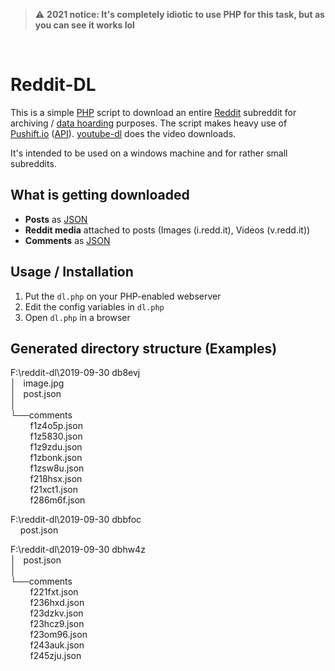 > :warning: **2021 notice: It's completely idiotic to use PHP for this task, but as you can see it works lol**
<br/>

# Reddit-DL

This is a simple [PHP](https://www.php.net/) script to download an entire [Reddit](https://reddit.com) subreddit for archiving / [data hoarding](https://www.reddit.com/r/DataHoarder/) purposes. The script makes heavy use of [Pushift.io](https://pushift.io) ([API](https://github.com/pushshift/api)). [youtube-dl](https://ytdl-org.github.io/youtube-dl/index.html) does the video downloads.

It's intended to be used on a windows machine and for rather small subreddits.

## What is getting downloaded

- **Posts** as [JSON](https://www.json.org/json-en.html)
- **Reddit media** attached to posts (Images (i.redd.it), Videos (v.redd.it))
- **Comments** as [JSON](https://www.json.org/json-en.html)

## Usage / Installation

1. Put the `dl.php` on your PHP-enabled webserver
2. Edit the config variables in `dl.php`
3. Open `dl.php` in a browser

## Generated directory structure (Examples)

F:\reddit-dl\2019-09-30 db8evj  
│&nbsp;&nbsp;&nbsp;image.jpg  
│&nbsp;&nbsp;&nbsp;post.json  
│  
└──comments  
&nbsp;&nbsp;&nbsp;&nbsp;&nbsp;&nbsp;&nbsp;&nbsp;f1z4o5p.json  
&nbsp;&nbsp;&nbsp;&nbsp;&nbsp;&nbsp;&nbsp;&nbsp;f1z5830.json  
&nbsp;&nbsp;&nbsp;&nbsp;&nbsp;&nbsp;&nbsp;&nbsp;f1z9zdu.json  
&nbsp;&nbsp;&nbsp;&nbsp;&nbsp;&nbsp;&nbsp;&nbsp;f1zbonk.json  
&nbsp;&nbsp;&nbsp;&nbsp;&nbsp;&nbsp;&nbsp;&nbsp;f1zsw8u.json  
&nbsp;&nbsp;&nbsp;&nbsp;&nbsp;&nbsp;&nbsp;&nbsp;f218hsx.json  
&nbsp;&nbsp;&nbsp;&nbsp;&nbsp;&nbsp;&nbsp;&nbsp;f21xct1.json  
&nbsp;&nbsp;&nbsp;&nbsp;&nbsp;&nbsp;&nbsp;&nbsp;f286m6f.json  

F:\reddit-dl\2019-09-30 dbbfoc  
&nbsp;&nbsp;&nbsp;&nbsp;post.json  

F:\reddit-dl\2019-09-30 dbhw4z  
│&nbsp;&nbsp;&nbsp;post.json  
│  
└──comments  
&nbsp;&nbsp;&nbsp;&nbsp;&nbsp;&nbsp;&nbsp;&nbsp;f221fxt.json  
&nbsp;&nbsp;&nbsp;&nbsp;&nbsp;&nbsp;&nbsp;&nbsp;f236hxd.json  
&nbsp;&nbsp;&nbsp;&nbsp;&nbsp;&nbsp;&nbsp;&nbsp;f23dzkv.json  
&nbsp;&nbsp;&nbsp;&nbsp;&nbsp;&nbsp;&nbsp;&nbsp;f23hcz9.json  
&nbsp;&nbsp;&nbsp;&nbsp;&nbsp;&nbsp;&nbsp;&nbsp;f23om96.json  
&nbsp;&nbsp;&nbsp;&nbsp;&nbsp;&nbsp;&nbsp;&nbsp;f243auk.json  
&nbsp;&nbsp;&nbsp;&nbsp;&nbsp;&nbsp;&nbsp;&nbsp;f245zju.json  
